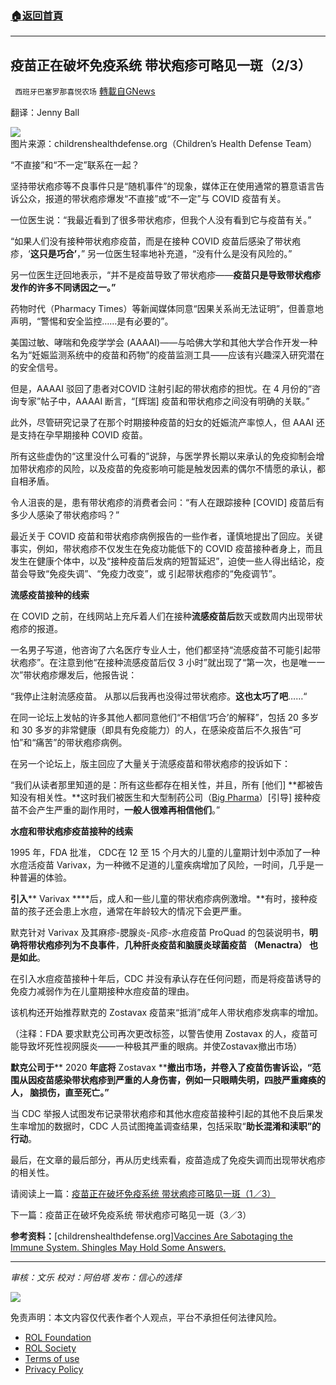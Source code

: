 ###  [:house:返回首頁](https://github.com/ourhimalayas/txt)
---


## 疫苗正在破坏免疫系统 带状疱疹可略见一斑（2/3）
` 西班牙巴塞罗那喜悦农场` [轉載自GNews](https://gnews.org/zh-hans/1740085/)

翻译：Jenny Ball

![](https://assets.gnews.org/wp-content/uploads/2021/12/image0-24.jpg)图片来源：childrenshealthdefense.org（Children’s Health Defense Team）

“不直接”和“不一定”联系在一起？

坚持带状疱疹等不良事件只是“随机事件”的现象，媒体正在使用通常的篡意语言告诉公众，报道的带状疱疹爆发“不直接”或“不一定”与 COVID 疫苗有关。

一位医生说：“我最近看到了很多带状疱疹，但我个人没有看到它与疫苗有关。”

“如果人们没有接种带状疱疹疫苗，而是在接种 COVID 疫苗后感染了带状疱疹，‘**这只是巧合’**，” 另一位医生轻率地补充道，“没有什么是没有风险的。”

另一位医生迂回地表示，“并不是疫苗导致了带状疱疹——**疫苗只是导致带状疱疹发作的许多不同诱因之一。”**

药物时代（Pharmacy Times）等新闻媒体同意“因果关系尚无法证明”，但善意地声明，“警惕和安全监控……是有必要的”。

美国过敏、哮喘和免疫学学会 (AAAAI)——与哈佛大学和其他大学合作开发一种名为“妊娠监测系统中的疫苗和药物”的疫苗监测工具——应该有兴趣深入研究潜在的安全信号。

但是，AAAAI 驳回了患者对COVID 注射引起的带状疱疹的担忧。在 4 月份的“咨询专家”帖子中，AAAAI 断言，“[辉瑞] 疫苗和带状疱疹之间没有明确的关联。”

此外，尽管研究记录了在那个时期接种疫苗的妇女的妊娠流产率惊人，但 AAAI 还是支持在孕早期接种 COVID 疫苗。

所有这些虚伪的“这里没什么可看的”说辞，与医学界长期以来承认的免疫抑制会增加带状疱疹的风险，以及疫苗的免疫影响可能是触发因素的偶尔不情愿的承认，都自相矛盾。

令人沮丧的是，患有带状疱疹的消费者会问：“有人在跟踪接种 [COVID] 疫苗后有多少人感染了带状疱疹吗？”

最近关于 COVID 疫苗和带状疱疹病例报告的一些作者，谨慎地提出了回应。关键事实，例如，带状疱疹不仅发生在免疫功能低下的 COVID 疫苗接种者身上，而且发生在健康个体中，以及“接种疫苗后发病的短暂延迟”，迫使一些人得出结论，疫苗会导致“免疫失调”、“免疫力改变”，或 引起带状疱疹的“免疫调节”。

**流感疫苗接种的线索**

在 COVID 之前，在线网站上充斥着人们在接种**流感疫苗后**数天或数周内出现带状疱疹的报道。

一名男子写道，他咨询了六名医疗专业人士，他们都坚持“流感疫苗不可能引起带状疱疹”。在注意到他“在接种流感疫苗后仅 3 小时”就出现了“第一次，也是唯一一次”带状疱疹爆发后，他报告说：

“我停止注射流感疫苗。 从那以后我再也没得过带状疱疹。**这也太巧了吧**……“

在同一论坛上发帖的许多其他人都同意他们“不相信‘巧合’的解释”，包括 20 多岁和 30 多岁的非常健康（即具有免疫能力）的人，在感染疫苗后不久报告“可怕”和“痛苦”的带状疱疹病例。

在另一个论坛上，版主回应了大量关于流感疫苗和带状疱疹的投诉如下：

“我们从读者那里知道的是：所有这些都存在相关性，并且，所有 [他们] **都被告知没有相关性。**这时我们被医生和大型制药公司（[Big Pharma](https://childrenshealthdefense.org/defender_category/big-pharma/)）[引导] 接种疫苗不会产生严重的副作用时，**一般人很难再相信他们**。”

**水痘和带状疱疹疫苗接种的线索**

1995 年，FDA 批准， CDC在 12 至 15 个月大的儿童的儿童期计划中添加了一种水痘活疫苗 Varivax，为一种微不足道的儿童疾病增加了风险，一时间，几乎是一种普遍的体验。

**引入**** Varivax ****后，成人和一些儿童的带状疱疹病例激增。**有时，接种疫苗的孩子还会患上水痘，通常在年龄较大的情况下会更严重。

默克针对 Varivax 及其麻疹-腮腺炎-风疹-水痘疫苗 ProQuad 的包装说明书，**明确将带状疱疹列为不良事件**，**几种肝炎疫苗和脑膜炎球菌疫苗 （****Menactra****） 也是如此**。

在引入水痘疫苗接种十年后，CDC 并没有承认存在任何问题，而是将疫苗诱导的免疫力减弱作为在儿童期接种水痘疫苗的理由。

该机构还开始推荐默克的 Zostavax 疫苗来“抵消”成年人带状疱疹发病率的增加。

（注释：FDA 要求默克公司再次更改标签，以警告使用 Zostavax 的人，疫苗可能导致坏死性视网膜炎——一种极其严重的眼病。并使Zostavax撤出市场）

**默克公司于**** 2020 ****年底将**** Zostavax ****撤出市场，并卷入了疫苗伤害诉讼，“范围从因疫苗感染带状疱疹到严重的人身伤害，例如一只眼睛失明，四肢严重瘫痪的人， 脑损伤，直至死亡。”**

当 CDC 举报人试图发布记录带状疱疹和其他水痘疫苗接种引起的其他不良后果发生率增加的数据时，CDC 人员试图掩盖调查结果，包括采取“**助长混淆和渎职”的行动**。

最后，在文章的最后部分，再从历史线索看，疫苗造成了免疫失调而出现带状疱疹的相关性。

请阅读上一篇：[疫苗正在破坏免疫系统 带状疱疹可略见一斑（1／3）](https://gnews.org/zh-hans/1740007/)

下一篇：疫苗正在破坏免疫系统 带状疱疹可略见一斑（3／3）

**参考资料：**[childrenshealthdefense.org][Vaccines Are Sabotaging the Immune System. Shingles May Hold Some Answers.](https://childrenshealthdefense.org/defender/covid-vaccines-shingles-immune-system-detoxification/?utm_source=salsa&amp;eType=EmailBlastContent&amp;eId=bab690cc-6081-47bc-9178-aa913b21cfc7)

* * *

*审核：文乐
校对：阿伯塔*
*发布：信心的选择*

![](https://assets.gnews.org/wp-content/uploads/2021/12/GNEWS_CH..jpeg)

 

免责声明：本文内容仅代表作者个人观点，平台不承担任何法律风险。

- [ROL Foundation](https://rolfoundation.org/)
- [ROL Society](https://rolsociety.org/)
- [Terms of use](https://gnews.org/terms-of-use-3/)
- [Privacy Policy](https://gnews.org/privacy-policy/)
